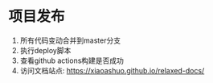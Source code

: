 # 项目发布
1. 所有代码变动合并到master分支
2. 执行deploy脚本
3. 查看github actions构建是否成功
4. 访问文档站点: https://xiaoashuo.github.io/relaxed-docs/
